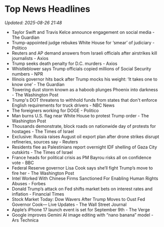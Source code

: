 # Top News Headlines

_Updated: 2025-08-26 21:48_

- Taylor Swift and Travis Kelce announce engagement on social media - The Guardian
- Trump-appointed judge rebukes White House for ‘smear’ of judiciary - Politico
- Reuters and AP demand answers from Israeli officials after airstrikes kill journalists - Axios
- Trump seeks death penalty for D.C. murders - Axios
- Whistleblower says Trump officials copied millions of Social Security numbers - NPR
- Illinois governor hits back after Trump mocks his weight: ‘It takes one to know one’ - The Guardian
- Towering dust storm known as a haboob plunges Phoenix into darkness - The Washington Post
- Trump's DOT threatens to withhold funds from states that don't enforce English requirements for truck drivers - NBC News
- The foreigners working for DOGE - Politico
- Man burns U.S. flag near White House to protest Trump order - The Washington Post
- Thousands demonstrate, block roads on nationwide day of protests for hostages - The Times of Israel
- Exclusive: Russia raises August oil export plan after drone strikes disrupt refineries, sources say - Reuters
- Residents flee as Palestinians report overnight IDF shelling of Gaza City outskirts - The Times of Israel
- France heads for political crisis as PM Bayrou risks all on confidence vote - BBC
- Federal Reserve governor Lisa Cook says she’ll fight Trump’s move to fire her - The Washington Post
- Intel Worked With Chinese Firms Sanctioned For Enabling Human Rights Abuses - Forbes
- Donald Trump’s attack on Fed shifts market bets on interest rates and inflation - Financial Times
- Stock Market Today: Dow Wavers After Trump Moves to Oust Fed Governor Cook— Live Updates - The Wall Street Journal
- Apple’s iPhone 17 launch event is set for September 9th - The Verge
- Google improves Gemini AI image editing with “nano banana” model - Ars Technica